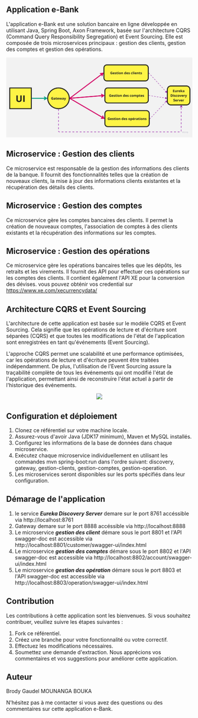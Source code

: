 ## Application e-Bank
L'application e-Bank est une solution bancaire en ligne développée en utilisant Java, Spring Boot, Axon Framework, basée sur l'architecture CQRS (Command Query Responsibility Segregation) et Event Sourcing. Elle est composée de trois microservices principaux : gestion des clients, gestion des comptes et gestion des opérations.
<p  align="center">
<img src="https://raw.githubusercontent.com/BrodyGaudel/ebank-cqrs-es-microservice/cf3bb833abbdc7e9b9db83d8d40c1bc73ad9de85/microservice.jpg?token=GHSAT0AAAAAAB54F5TFIUPWQBBQA4IYIPN6ZDMBLWQ">             
<br>

## Microservice : Gestion des clients
Ce microservice est responsable de la gestion des informations des clients de la banque. Il fournit des fonctionnalités telles que la création de nouveaux clients, la mise à jour des informations clients existantes et la récupération des détails des clients.

## Microservice : Gestion des comptes
Ce microservice gère les comptes bancaires des clients. Il permet la création de nouveaux comptes, l'association de comptes à des clients existants et la récupération des informations sur les comptes.

## Microservice : Gestion des opérations
Ce microservice gère les opérations bancaires telles que les dépôts, les retraits et les virements. Il fournit des API pour effectuer ces opérations sur les comptes des clients. Il contient également l'API XE pour la conversion des dévises. vous pouvez obténir vos credential sur https://www.xe.com/xecurrencydata/ 

## Architecture CQRS et Event Sourcing
L'architecture de cette application est basée sur le modèle CQRS et Event Sourcing. Cela signifie que les opérations de lecture et d'écriture sont séparées (CQRS) et que toutes les modifications de l'état de l'application sont enregistrées en tant qu'événements (Event Sourcing).

L'approche CQRS permet une scalabilité et une performance optimisées, car les opérations de lecture et d'écriture peuvent être traitées indépendamment. De plus, l'utilisation de l'Event Sourcing assure la traçabilité complète de tous les événements qui ont modifié l'état de l'application, permettant ainsi de reconstruire l'état actuel à partir de l'historique des événements.
<p  align="center">
<img src="https://user-images.githubusercontent.com/57298219/199542569-0782f133-8b66-4412-a447-a21788b8f735.jpg">             
<br>


## Configuration et déploiement
1. Clonez ce référentiel sur votre machine locale.
2. Assurez-vous d'avoir Java (JDK17 minimum), Maven et MySQL installés.
3. Configurez les informations de la base de données dans chaque microservice.
4. Exécutez chaque microservice individuellement en utilisant les commandes mvn spring-boot:run dans l'ordre suivant: discovery, gateway, gestion-clients, gestion-comptes, gestion-operation.
5. Les microservices seront disponibles sur les ports spécifiés dans leur configuration.

## Démarage de l'application
1. le service ***Eureka Discovery Server*** demare sur le port 8761 accéssible via http://localhost:8761 
2. Gateway demare sur le port 8888 accéssible via http://localhost:8888
3. Le microservice ***gestion des client*** démare sous le port 8801 et l'API swagger-doc est accessible via http://localhost:8801/customer/swagger-ui/index.html
4. Le microservice ***gestion des comptes*** démare sous le port 8802 et l'API swagger-doc est accessible via http://localhost:8802/account/swagger-ui/index.html
5. Le microservice ***gestion des opération*** démare sous le port 8803 et l'API swagger-doc est accessible via http://localhost:8803/operation/swagger-ui/index.html



## Contribution
Les contributions à cette application sont les bienvenues. Si vous souhaitez contribuer, veuillez suivre les étapes suivantes :

1. Fork ce référentiel.
2. Créez une branche pour votre fonctionnalité ou votre correctif.
3. Effectuez les modifications nécessaires.
4. Soumettez une demande d'extraction.
Nous apprécions vos commentaires et vos suggestions pour améliorer cette application.


## Auteur
Brody Gaudel MOUNANGA BOUKA

N'hésitez pas à me contacter si vous avez des questions ou des commentaires sur cette application e-Bank.